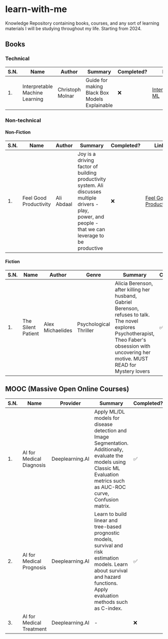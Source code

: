 # learn-with-me
Knowledge Repository containing books, courses, and any sort of learning materials I will be studying throughout my life. Starting from 2024.

## Books

### Technical 

| S.N. | Name | Author | Summary | Completed? | Link |
| ---- | ---- | ------ | ------- | ----- | ---- |
|  1.  |Interpretable Machine Learning| Christoph Molnar | Guide for making Black Box Models Explainable | ❌ | [Interpretable ML](https://christophm.github.io/interpretable-ml-book/)|

### Non-technical

#### Non-Fiction

| S.N. | Name | Author | Summary | Completed? | Link |
| ---- | ---- | ------ | ------- | ----- | ---- |
| 1.   | Feel Good Productivity | Ali Abdaal | Joy is a driving factor of building productivity system. Ali discusses multiple drivers - play, power, and people - that we can leverage to be productive | ❌ | [Feel Good Productivity](https://www.feelgoodproductivity.com/)|

#### Fiction

| S.N. | Name | Author | Genre | Summary | Completed? | Link |
| ---- | ---- | ------ | ----- |------- | ----- | ---- |
| 1.   | The Silent Patient | Alex Michaelides | Psychological Thriller | Alicia Berenson, after killing her husband, Gabriel Berenson, refuses to talk. The novel explores Psychotherapist, Theo Faber's obsession with uncovering her motive. MUST READ for Mystery lovers | ✅ | [The Silent Patient](https://www.amazon.com/Silent-Patient-Alex-Michaelides/dp/1250301696) |

## MOOC (Massive Open Online Courses)

| S.N. | Name | Provider | Summary | Completed? | Link |
| ---- | ---- | ------ | ------- | ----- | ---- |
| 1.   | AI for Medical Diagnosis | Deeplearning.AI | Apply ML/DL models for disease detection and Image Segmentation. Additionally, evaluate the models using Classic ML Evaluation metrics such as AUC-ROC curve, Confusion matrix. | ✅ | [AI for Medical Diagnosis](https://www.coursera.org/learn/ai-for-medical-diagnosis)|
| 2.   | AI for Medical Prognosis | Deeplearning.AI | Learn to build linear and tree-based prognostic models, survival and risk estimation models. Learn about survival and hazard functions. Apply evaluation methods such as C-index.  | ✅ | [AI for Medical Prognosis](https://www.coursera.org/learn/ai-for-medical-prognosis)|
| 3.   | AI for Medical Treatment | Deeplearning.AI | - | ❌ | [AI for Medical Treatment](https://www.coursera.org/learn/ai-for-medical-treatment)|




